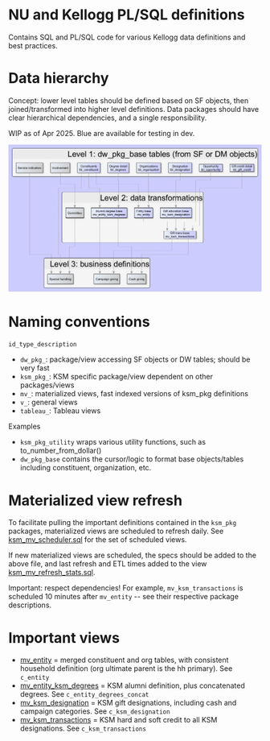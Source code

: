 # NU and Kellogg PL/SQL definitions

Contains SQL and PL/SQL code for various Kellogg data definitions and best practices.

# Data hierarchy

Concept: lower level tables should be defined based on SF objects, then joined/transformed into higher level definitions. Data packages should have clear hierarchical dependencies, and a single responsibility.

WIP as of Apr 2025. Blue are available for testing in dev.

![data_hierarchy.png](images/data_hierarchy.png "Proposed data hierarchy")

# Naming conventions

`id_type_description`

 * `dw_pkg_`: package/view accessing SF objects or DW tables; should be very fast
 * `ksm_pkg_`: KSM specific package/view dependent on other packages/views
 * `mv_`: materialized views, fast indexed versions of ksm_pkg definitions
 * `v_`: general views
 * `tableau_`: Tableau views

Examples

 * `ksm_pkg_utility` wraps various utility functions, such as to_number_from_dollar()
 * `dw_pkg_base` contains the cursor/logic to format base objects/tables including constituent, organization, etc.

# Materialized view refresh

To facilitate pulling the important definitions contained in the `ksm_pkg` packages, materialized views are scheduled to refresh daily. See [ksm_mv_scheduler.sql](tables/ksm_mv_scheduler.sql) for the set of scheduled views.

If new materialized views are scheduled, the specs should be added to the above file, and last refresh and ETL times added to the view [ksm_mv_refresh_stats.sql](tables/ksm_mv_refresh_stats.sql).

Important: respect dependencies! For example, `mv_ksm_transactions` is scheduled 10 minutes after `mv_entity` -- see their respective package descriptions.

# Important views

 * [mv_entity](packages/ksm_pkg_entity.pck) = merged constituent and org tables, with consistent household definition (org ultimate parent is the hh primary). See `c_entity`
 * [mv_entity_ksm_degrees](packages/ksm_pkg_degrees.pck) = KSM alumni definition, plus concatenated degrees. See `c_entity_degrees_concat`
 * [mv_ksm_designation](packages/ksm_pkg_designation.pck) = KSM gift designations, including cash and campaign categories. See `c_ksm_designation`
 * [mv_ksm_transactions](packages/ksm_pkg_gifts.pck) = KSM hard and soft credit to all KSM designations. See `c_ksm_transactions`